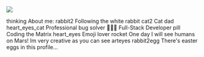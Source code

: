 <img src="https://media.tenor.com/images/e5f477f2b76c22e3def700c6bd7ef036/tenor.gif"/>

thinking About me:
rabbit2 Following the white rabbit
cat2 Cat dad heart_eyes_cat
Professional bug solver
👨🏻‍💻 Full-Stack Developer
pill Coding the Matrix
heart_eyes Emoji lover
rocket One day I will see humans on Mars!
Im very creative as you can see arteyes
rabbit2egg There's easter eggs in this profile...
